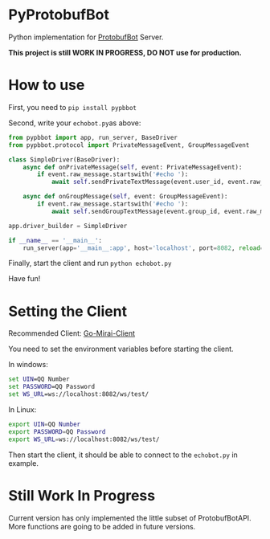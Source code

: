 # PyProtobufBot

Python implementation for [ProtobufBot](https://github.com/ProtobufBot/onebot_idl) Server.

**This project is still WORK IN PROGRESS, DO NOT use for production.**

# How to use

First, you need to `pip install pypbbot`

Second, write your `echobot.py`as above:

``` python
from pypbbot import app, run_server, BaseDriver
from pypbbot.protocol import PrivateMessageEvent, GroupMessageEvent

class SimpleDriver(BaseDriver):
    async def onPrivateMessage(self, event: PrivateMessageEvent):
        if event.raw_message.startswith('#echo '):
            await self.sendPrivateTextMessage(event.user_id, event.raw_message.replace('#echo ', ''))

    async def onGroupMessage(self, event: GroupMessageEvent):
        if event.raw_message.startswith('#echo '):
            await self.sendGroupTextMessage(event.group_id, event.raw_message.replace('#echo ', ''))

app.driver_builder = SimpleDriver

if __name__ == '__main__':
    run_server(app='__main__:app', host='localhost', port=8082, reload=True, debug=True)
```

Finally, start the client and run `python echobot.py` 

Have fun!

# Setting the Client 

Recommended Client: [Go-Mirai-Client](https://github.com/ProtobufBot/Go-Mirai-Client)

You need to set the environment variables before starting the client. 

In windows:

```bat
set UIN=QQ Number
set PASSWORD=QQ Password
set WS_URL=ws://localhost:8082/ws/test/
```

In Linux:

```bash
export UIN=QQ Number
export PASSWORD=QQ Password
export WS_URL=ws://localhost:8082/ws/test/
```

Then start the client, it should be able to connect to the `echobot.py` in example.

# Still Work In Progress

Current version has only implemented the little subset of ProtobufBotAPI. More functions are going to be added in future versions.
